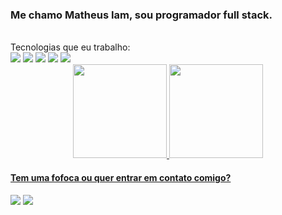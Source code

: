 ### Me chamo Matheus Iam, sou programador full stack.
<br>
Tecnologias que eu trabalho:<br>
<div>
  <img src="https://img.shields.io/badge/Java-ED8B00?style=for-the-badge&logo=openjdk&logoColor=white" target="_blank"/>
  <img src="https://img.shields.io/badge/Spring-6DB33F?style=for-the-badge&logo=spring&logoColor=white" target="_blank"/>
  <img src="https://img.shields.io/badge/PostgreSQL-316192?style=for-the-badge&logo=postgresql&logoColor=white" target="_blank"/>
  <img src="https://img.shields.io/badge/Next-black?style=for-the-badge&logo=next.js&logoColor=white" target="_blank"/>
  <img src="https://img.shields.io/badge/strapi-%232E7EEA.svg?style=for-the-badge&logo=strapi&logoColor=white" target="_blank"/>
  
</div>

<div align="center">
  <a href="https://github.com/matheusiam">
  <img height="150em" src="https://github-readme-stats.vercel.app/api?username=matheusiam&show_icons=true&theme=dark&include_all_commits=true&count_private=true"/>
  <img height="150em" src="https://github-readme-stats.vercel.app/api/top-langs/?username=matheusiam&theme=dark"/>
</div>


<!--
**MatheusIam/MatheusIam** is a ✨ _special_ ✨ repository because its `README.md` (this file) appears on your GitHub profile.

Here are some ideas to get you started:

- 🔭 I’m currently working on ...
- 🌱 I’m currently learning ...
- 👯 I’m looking to collaborate on ...
- 🤔 I’m looking for help with ...
- 💬 Ask me about ...
- 📫 How to reach me: ...
- 😄 Pronouns: ...
- ⚡ Fun fact: ...
-->

#### Tem uma fofoca ou quer entrar em contato comigo?
<div> 
  <a href="https://instagram.com/matheus.iaf" target="_blank"><img src="https://img.shields.io/badge/-Instagram-%23E4405F?style=for-the-badge&logo=instagram&logoColor=white" target="_blank"></a>
  <a href = "mailto:matheusiam@pm.me"><img src="https://img.shields.io/badge/ProtonMail-8B89CC?style=for-the-badge&logo=protonmail&logoColor=white" target="_blank"></a>
 
</div>
